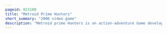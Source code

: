 ```yaml
---
pageid: 923180
title: "Metroid Prime Hunters"
short_summary: "2006 video game"
description: "Metroid prime Hunters is an action-adventure Game developed by nintendo Software Technology in 2006 and published by Nintendo for the nintendo Ds. It was released in North America in March 2006, with other Territories later. The Story takes Place between the Events of metroid prime and metroid prime 2 Echoes. Players take on the Role of the Series Protagonist samus Aran who investigates a mysterious Message that originated from the alimbic Cluster and comes into Contact with a Legion of Bounty Hunters."
---
```

